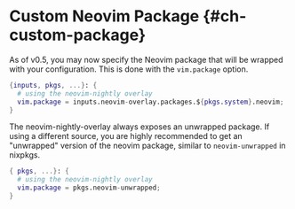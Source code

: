 # Custom Neovim Package {#ch-custom-package}

As of v0.5, you may now specify the Neovim package that will be wrapped with
your configuration. This is done with the `vim.package` option.

```nix
{inputs, pkgs, ...}: {
  # using the neovim-nightly overlay
  vim.package = inputs.neovim-overlay.packages.${pkgs.system}.neovim;
}
```

The neovim-nightly-overlay always exposes an unwrapped package. If using a
different source, you are highly recommended to get an "unwrapped" version of
the neovim package, similar to `neovim-unwrapped` in nixpkgs.

```nix
{ pkgs, ...}: {
  # using the neovim-nightly overlay
  vim.package = pkgs.neovim-unwrapped;
}
```
